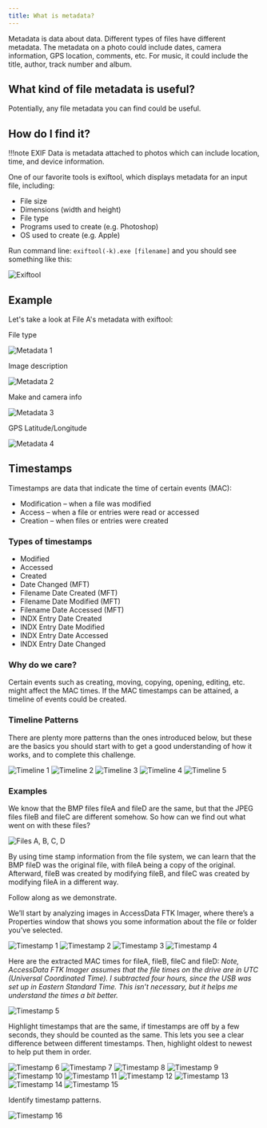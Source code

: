 ```yaml
---
title: What is metadata?
---
```


Metadata is data about data. Different types of files have different metadata. The metadata on a photo could include dates, camera information, GPS location, comments, etc. For music, it could include the title, author, track number and album.

## What kind of file metadata is useful?

Potentially, any file metadata you can find could be useful.

## How do I find it?

!!!note
	EXIF Data is metadata attached to photos which can include location, time, and device information.

One of our favorite tools is exiftool, which displays metadata for an input file, including:
- File size
- Dimensions (width and height)
- File type
- Programs used to create (e.g. Photoshop)
- OS used to create (e.g. Apple)

Run command line: `exiftool(-k).exe [filename]` and you should see something like this:

![Exiftool](/images/exiftool.png)

## Example

Let's take a look at File A's metadata with exiftool: 

File type

![Metadata 1](/images/file-a-metadata-1.png)

Image description

![Metadata 2](/images/file-a-metadata-2.png)

Make and camera info

![Metadata 3](/images/file-a-metadata-3.png)

GPS Latitude/Longitude

![Metadata 4](/images/file-a-metadata-4.png)


## Timestamps

Timestamps are data that indicate the time of certain events (MAC):
- Modification – when a file was modified
- Access – when a file or entries were read or accessed
- Creation – when files or entries were created

### Types of timestamps
- Modified
- Accessed
- Created
- Date Changed (MFT)
- Filename Date Created (MFT)
- Filename Date Modified (MFT)
- Filename Date Accessed (MFT)
- INDX Entry Date Created
- INDX Entry Date Modified
- INDX Entry Date Accessed
- INDX Entry Date Changed

### Why do we care?
Certain events such as creating, moving, copying, opening, editing, etc. might affect the MAC times. If the MAC timestamps can be attained, a timeline of events could be created.

### Timeline Patterns
There are plenty more patterns than the ones introduced below, but these are the basics you should start with to get a good understanding of how it works, and to complete this challenge.

![Timeline 1](/images/timeline-1.png)
![Timeline 2](/images/timeline-2.png)
![Timeline 3](/images/timeline-3.png)
![Timeline 4](/images/timeline-4.png)
![Timeline 5](/images/timeline-5.png)

### Examples

We know that the BMP files fileA and fileD are the same, but that the JPEG files fileB and fileC are different somehow. So how can we find out what went on with these files?

![Files A, B, C, D](/images/file-a-b-c-d.png)

By using time stamp information from the file system, we can learn that the BMP fileD was the original file, with fileA being a copy of the original. Afterward, fileB was created by modifying fileB, and fileC was created by modifying fileA in a different way.

Follow along as we demonstrate.

We’ll start by analyzing images in AccessData FTK Imager, where there’s a Properties window that shows you some information about the file or folder you’ve selected.

![Timestamp 1](/images/timestamp-1.png)
![Timestamp 2](/images/timestamp-2.png)
![Timestamp 3](/images/timestamp-3.png)
![Timestamp 4](/images/timestamp-4.png)

Here are the extracted MAC times for fileA, fileB, fileC and fileD:
*Note, AccessData FTK Imager assumes that the file times on the drive are in UTC (Universal Coordinated Time). I subtracted four hours, since the USB was set up in Eastern Standard Time. This isn’t necessary, but it helps me understand the times a bit better.*

![Timestamp 5](/images/timestamp-5.png)

Highlight timestamps that are the same, if timestamps are off by a few seconds, they should be counted as the same. This lets you see a clear difference between different timestamps. Then, highlight oldest to newest to help put them in order.

![Timestamp 6](/images/timestamp-6.png)
![Timestamp 7](/images/timestamp-7.png)
![Timestamp 8](/images/timestamp-8.png)
![Timestamp 9](/images/timestamp-9.png)
![Timestamp 10](/images/timestamp-10.png)
![Timestamp 11](/images/timestamp-11.png)
![Timestamp 12](/images/timestamp-12.png)
![Timestamp 13](/images/timestamp-13.png)
![Timestamp 14](/images/timestamp-14.png)
![Timestamp 15](/images/timestamp-15.png)


Identify timestamp patterns.

![Timestamp 16](/images/timestamp-16.png)
